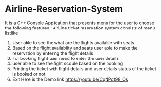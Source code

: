 # Airline-Reservation-System
It is a C++ Console Application that presents menu for the user to choose the following features :
AirLine ticket reservation system consists of menu listlike 
1. User able to see the what are the flights available with seats
2. Based on the flight availablity and seats user able to make the reservation by entering the flight details
3. For booking flight user need to enter the user details
4. user able to see the fight scdule based on the booking
5. Printing the ticket with flight details and user details status of the ticket is booked or not
6. Exit
Here is the Demo link
https://youtu.be/CqNPdt98_Os




